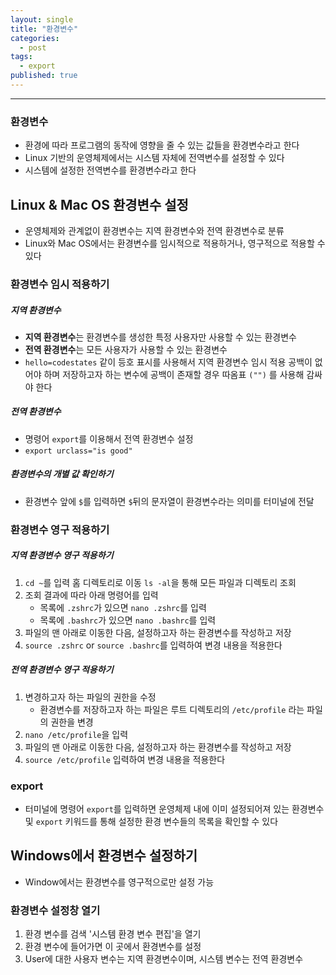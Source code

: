 ```yaml
---
layout: single
title: "환경변수"
categories:
  - post
tags:
  - export
published: true
---
```

----

### 환경변수
- 환경에 따라 프로그램의 동작에 영향을 줄 수 있는 값들을 환경변수라고 한다
- Linux 기반의 운영체제에서는 시스템 자체에 전역변수를 설정할 수 있다
- 시스템에 설정한 전역변수를 환경변수라고 한다

## Linux & Mac OS 환경변수 설정
- 운영체제와 관계없이 환경변수는 지역 환경변수와 전역 환경변수로 분류
- Linux와 Mac OS에서는 환경변수를 임시적으로 적용하거나, 영구적으로 적용할 수 있다

### 환경변수 임시 적용하기

##### 지역 환경변수
- **지역 환경변수**는 환경변수를 생성한 특정 사용자만 사용할 수 있는 환경변수
- **전역 환경변수**는 모든 사용자가 사용할 수 있는 환경변수
- `hello=codestates` 같이 등호 표시를 사용해서 지역 환경변수 임시 적용 공백이 없어야 하며 저장하고자 하는 변수에 공백이 존재할 경우 따옴표 `("")` 를 사용해 감싸야 한다

##### 전역 환경변수
- 명령어 `export`를 이용해서 전역 환경변수 설정
- `export urclass="is good"`

##### 환경변수의 개별 값 확인하기
- 환경변수 앞에 `$`를 입력하면 `$`뒤의 문자열이 환경변수라는 의미를 터미널에 전달

### 환경변수 영구 적용하기

##### 지역 환경변수 영구 적용하기
1. `cd ~`를 입력 홈 디렉토리로 이동 `ls -al`을 통해 모든 파일과 디렉토리 조회
2. 조회 결과에 따라 아래 명령어를 입력
	- 목록에 `.zshrc`가 있으면 `nano .zshrc`를 입력
	- 목록에 `.bashrc`가 있으면 `nano .bashrc`를 입력
3. 파일의 맨 아래로 이동한 다음, 설정하고자 하는 환경변수를 작성하고 저장
4. `source .zshrc` or `source .bashrc`를 입력하여 변경 내용을 적용한다

##### 전역 환경변수 영구 적용하기
1. 변경하고자 하는 파일의 권한을 수정
	- 환경변수를 저장하고자 하는 파일은 루트 디렉토리의 `/etc/profile` 라는 파일의 권한을 변경
2. `nano /etc/profile`을 입력
3. 파일의 맨 아래로 이동한 다음, 설정하고자 하는 환경변수를 작성하고 저장
4. `source /etc/profile` 입력하여 변경 내용을 적용한다

### export
- 터미널에 명령어 `export`를 입력하면 운영체제 내에 이미 설정되어져 있는 환경변수 및 `export` 키워드를 통해 설정한 환경 변수들의 목록을 확인할 수 있다

## Windows에서 환경변수 설정하기
- Window에서는 환경변수를 영구적으로만 설정 가능

### 환경변수 설정창 열기
1. 환경 변수를 검색 '시스템 환경 변수 편집'을 열기
2. 환경 변수에 들어가면 이 곳에서 환경변수를 설정
3. User에 대한 사용자 변수는 지역 환경변수이며, 시스템 변수는 전역 환경변수